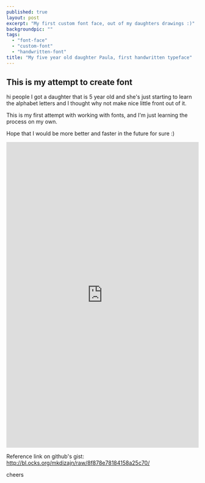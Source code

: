 ```yaml
---
published: true
layout: post
excerpt: "My first custom font face, out of my daughters drawings :)"
backgroundpic: ""
tags: 
  - "font-face"
  - "custom-font"
  - "handwritten-font"
title: "My five year old daughter Paula, first handwritten typeface"
---
```



## This is my attempt to create font

hi people I got a daughter that is 5 year old and she's just starting to learn the alphabet letters and I thought why not make nice little front out of it. 

This is my first attempt with working with fonts, and I'm just learning the process on my own.

Hope that I would be more better and faster in the future for sure :)

<iframe src="http://bl.ocks.org/mkdizajn/raw/8f878e78184158a25c70/" frameBorder="0" width="100%" height="800"></iframe>

Reference link on github's gist: http://bl.ocks.org/mkdizajn/raw/8f878e78184158a25c70/

cheers